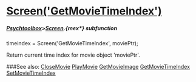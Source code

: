 # [Screen('GetMovieTimeIndex')](Screen-GetMovieTimeIndex) 
##### [Psychtoolbox](Psychtoolbox)>[Screen](Screen).{mex*} subfunction

timeindex = Screen('GetMovieTimeIndex', moviePtr);

Return current time index for movie object 'moviePtr'.  


###See also:
[CloseMovie](Screen-CloseMovie) [PlayMovie](Screen-PlayMovie) [GetMovieImage](Screen-GetMovieImage) [GetMovieTimeIndex](Screen-GetMovieTimeIndex) [SetMovieTimeIndex](Screen-SetMovieTimeIndex)
